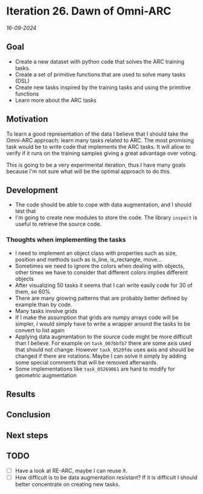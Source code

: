# Iteration 26. Dawn of Omni-ARC

_16-09-2024_

## Goal

- Create a new dataset with python code that solves the ARC training tasks.
- Create a set of primitive functions that are used to solve many tasks (DSL)
- Create new tasks inspired by the training tasks and using the primitive functions
- Learn more about the ARC tasks

## Motivation

To learn a good representation of the data I believe that I should take the Omni-ARC approach: learn
many tasks related to ARC. The most promising task would be to write code that implements the ARC tasks.
It will allow to verify if it runs on the training samples giving a great advantage over voting.

This is going to be a very experimental iteration, thus I have many goals because I'm not sure what
will be the optimal approach to do this.

## Development

- The code should be able to cope with data augmentation, and I should test that
- I'm going to create new modules to store the code. The library `inspect` is useful to retrieve the source code.

### Thoughts when implementing the tasks

- I need to implement an object class with properties such as size, position and methods such as is_line, is_rectangle, move...
- Sometimes we need to ignore the colors when dealing with objects, other times we have to
  consider that different colors implies different objects
- After visualizing 50 tasks it seems that I can write easily code for 30 of them, so 60%
- There are many growing patterns that are probably better defined by example than by code.
- Many tasks involve grids
- If I make the assumption that grids are numpy arrays code will be simpler, I would simply have to write a wrapper around the tasks to be convert to list again
- Applying data augmentation to the source code might be more difficult than I believe. For example on `task_007bbfb7` there are some axis used that should not change. However `task_0520fde` uses axis and should be changed if there are rotations. Maybe I can solve it simply by adding some special comments that will be removed afterwards.
- Some implementations like `task_05269061` are hard to modify for geometric augmentation

## Results

## Conclusion

## Next steps

## TODO

- [ ] Have a look at RE-ARC, maybe I can reuse it.
- [ ] How difficult is to be data augmentation resistant? If it is difficult I should better concentrate on creating new tasks.
